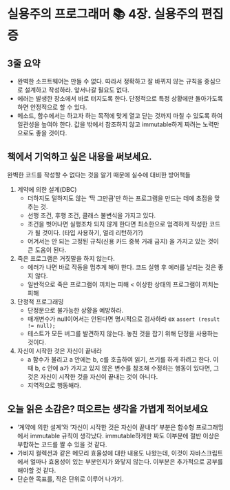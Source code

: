 # 실용주의 프로그래머 📚 4장. 실용주의 편집증

## 3줄 요약

- 완벽한 소프트웨어는 만들 수 없다. 따라서 정확하고 잘 바뀌지 않는 규칙을 중심으로 설계하고 작성하라. 앞서나갈 필요도 없다.
- 에러는 발생한 장소에서 바로 터지도록 한다. 단정적으로 특정 상황에만 돌아가도록 하면 안정적으로 할 수 있다.
- 메소드, 함수에서는 하고자 하는 목적에 맞게 열고 닫는 것까지 마칠 수 있도록 하여 일관성을 높여야 한다. 값을 밖에서 참조하지 않고 immutable하게 짜려는 노력만으로도 좋을 것이다.

## 책에서 기억하고 싶은 내용을 써보세요.

완벽한 코드를 작성할 수 없다는 것을 알기 때문에 실수에 대비한 방어책들

1. 계약에 의한 설계(DBC)
    - 더하지도 덜하지도 않는 ‘딱 그만큼'만 하는 프로그램을 만드는 데에 초점을 맞추는 것.
    - 선행 조건, 후행 조건, 클래스 불변식을 가지고 있다.
    - 조건을 벗어나면 실행조차 되지 않게 한다면 최소한으로 엄격하게 작성한 코드가 될 것이다. (타입 사용하기, 얼리 리턴하기?)
    - 어겨서는 안 되는 고정된 규칙(신용 카드 중복 거래 금지) 을 가지고 있는 것이 큰 도움이 된다.
2. 죽은 프로그램은 거짓말을 하지 않는다.
    - 에러가 나면 바로 작동을 멈추게 해야 한다. 코드 실행 후 에러를 날리는 것은 좋지 않다.
    - 일반적으로 죽은 프로그램이 끼치는 피해 < 이상한 상태의 프로그램이 끼치는 피해
3. 단정적 프로그래밍
    - 단정문으로 불가능한 상황을 예방하라.
    - 매개변수가 null이어서는 안된다면 명시적으로 검사하라 ex `assert (result != null);`
    - 테스트가 모든 버그를 발견하지 않는다. 놓친 것을 잡기 위해 단정을 사용하는 것이다.
4. 자신이 시작한 것은 자신이 끝내라
    - a 함수가 불리고 a 안에는 b, c를 호출하여 읽기, 쓰기를 하게 하려고 한다. 이 때 b, c 안에 a가 가지고 있지 않은 변수를 참조해 수정하는 행동이 있다면, 그것은 자신이 시작한 것을 자신이 끝내는 것이 아니다.
    - 지역적으로 행동해라.

## 오늘 읽은 소감은? 떠오르는 생각을 가볍게 적어보세요

- ‘계약에 의한 설계’와 ‘자신이 시작한 것은 자신이 끝내라’ 부분은 함수형 프로그래밍에서 immutable 규칙이 생각났다. immutable하게만 짜도 이부분에 절반 이상은 부합하는 코드를 짤 수 있을 것 같다.
- 가비지 컬렉션과 같은 메모리 효율성에 대한 내용도 나왔는데, 이것이 자바스크립트에서 얼마나 효용성이 있는 부분인지가 와닿지 않는다. 이부분은 추가적으로 공부를 해야할 것 같다.
- 단순한 목표를, 작은 단위로 이루어 나가기.
